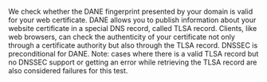 We check whether the DANE fingerprint presented by your domain is valid for your web certificate. DANE allows you to publish information about your website certificate in a special DNS record, called TLSA record. Clients, like web browsers, can check the authenticity of your certificate not only through a certificate authority but also through the TLSA record. DNSSEC is preconditional for DANE. Note: cases where there is a valid TLSA record but no DNSSEC support or getting an error while retrieving the TLSA record are also considered failures for this test.

